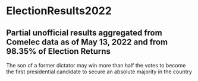# ElectionResults2022

## Partial unofficial results aggregated from Comelec data as of May 13, 2022 and from 98.35% of Election Returns

The son of a former dictator may win more than half the votes to become the first presidential candidate to secure an absolute majority in the country
